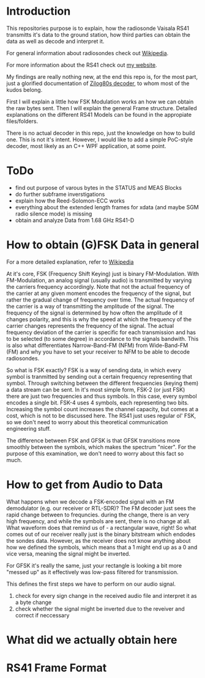 # Introduction
This repositories purpose is to explain, how the radiosonde Vaisala RS41 transmitts it's data to the ground station, how third parties can obtain the data as well as decode and interpret it.

For general information about radiosondes check out [Wikipedia](https://de.wikipedia.org/wiki/Radiosonde).

For more information about the RS41 check out [my website](https://sondehunt.de).

My findings are really nothing new, at the end this repo is, for the most part, just a glorified documentation of [Zilog80s decoder](https://github.com/rs1729/RS), to whom most of the kudos belong.

First I will explain a little how FSK Modulation works an how we can obtain the raw bytes sent. Then I will explain the general Frame structure. Detailed explanations on the different RS41 Models can be found in the appropiate files/folders.

There is no actual decoder in this repo, just the knowledge on how to build one. This is not it's intent. However, I would like to add a simple PoC-style decoder, most likely as an C++ WPF application, at some point.

# ToDo
* find out purpose of varous bytes in the STATUS and MEAS Blocks
* do further subframe inverstigations
* explain how the Reed-Solomon-ECC works
* everything about the extended length frames for xdata (and maybe SGM radio silence mode) is missing
* obtain and analyze Data from 1.68 GHz RS41-D

# How to obtain (G)FSK Data in general
For a more detailed explanation, refer to [Wikipedia](https://en.wikipedia.org/wiki/Frequency-shift_keying)

At it's core, FSK (Frequency Shift Keying) just is binary FM-Modulation. With FM-Modulation, an analog signal (usually audio) is transmitted by varying the carriers frequency accordingly. Note that not the actual frequency of the carrier at any given moment encodes the frequency of the signal, but rather the gradual change of frequency over time. The actual frequency of the carrier is a way of transmitting the amplitude of the signal. The frequency of the signal is determined by how often the amplitude of it changes polarity, and this is why the speed at which the frequency of the carrier changes represents the frequency of the signal. The actual frequency deviation of the carrier is specific for each transmission and has to be selected (to some degree) in accordance to the signals bandwith. This is also what differentiates Narrow-Band-FM (NFM) from Wide-Band-FM (FM) and why you have to set your receiver to NFM to be able to decode radiosondes.

So what is FSK exactly? FSK is a way of sending data, in which every symbol is tranmitted by sending out a certain frequency representing that symbol. Through switching between the different frequencies (keying them) a data stream can be sent. In it's most simple form, FSK-2 (or just FSK) there are just two frequencies and thus symbols. In this case, every symbol encodes a single bit. FSK-4 uses 4 symbols, each representing two bits. Increasing the symbol count increases the channel capacity, but comes at a cost, which is not to be discussed here. The RS41 just uses regular ol' FSK, so we don't need to worry about this theoretical communication engineering stuff.

The difference between FSK and GFSK is that GFSK transitions more smoothly between the symbols, which makes the spectrum "nicer". For the purpose of this examination, we don't need to worry about this fact so much.

# How to get from Audio to Data

What happens when we decode a FSK-encoded signal with an FM demodulator (e.g. our receiver or RTL-SDR)? The FM decoder just sees the rapid change between to frequncies. during the change, there is an very high frequency, and while the symbols are sent, there is no change at all. What waveform does that remind us of - a rectangular wave, right! So what comes out of our receiver really just is the binary bitstream which endodes the sondes data. However, as the receiver does not know anything about how we defined the symbols, which means that a 1 might end up as a 0 and vice versa, meaning the signal might be inverted.

For GFSK it's really the same, just your rectangle is looking a bit more "messed up" as it effectively was low-pass filtered for transmission.

This defines the first steps we have to perform on our audio signal.

1. check for every sign change in the received audio file and interpret it as a byte change
3. check whether the signal might be inverted due to the reveiver and correct if neccessary

# What did we actually obtain here


# RS41 Frame Format
